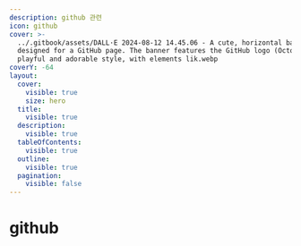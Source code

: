 ```yaml
---
description: github 관련
icon: github
cover: >-
  ../.gitbook/assets/DALL·E 2024-08-12 14.45.06 - A cute, horizontal banner
  designed for a GitHub page. The banner features the GitHub logo (Octocat) in a
  playful and adorable style, with elements lik.webp
coverY: -64
layout:
  cover:
    visible: true
    size: hero
  title:
    visible: true
  description:
    visible: true
  tableOfContents:
    visible: true
  outline:
    visible: true
  pagination:
    visible: false
---
```


# github

